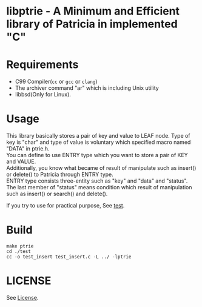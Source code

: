 # libptrie - A Minimum and Efficient library of Patricia in implemented "C"

# Requirements
- C99 Compiler(``cc`` or ``gcc`` or ``clang``)
- The archiver command "ar" which is including Unix utility 
- libbsd(Only for Linux).

# Usage
This library basically stores a pair of key and value to LEAF node.
Type of key is "char" and type of value is voluntary which specified macro named "DATA" in ptrie.h.  
You can define to use ENTRY type which you want to store a pair of KEY and VALUE.  
Additionally, you know what became of result of manipulate such as insert() or delete() to Patricia through ENTRY type.    
ENTRY type consists three-entity such as "key" and "data" and "status".  
The last member of "status" means condition which result of manipulation such as insert() or search() and delete().  

If you try to use for practical purpose, See [test](./test).

# Build
```
make ptrie
cd ./test
cc -o test_insert test_insert.c -L ../ -lptrie
```

# LICENSE
See [License](./LICENSE).


